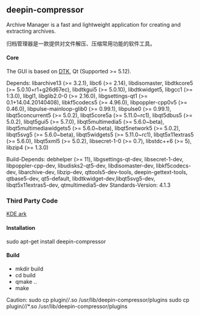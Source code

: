 ## deepin-compressor
Archive Manager is a fast and lightweight application for creating and extracting archives.

归档管理器是一款提供对文件解压、压缩常用功能的软件工具。

#### Core
The GUI is based on [DTK](https://github.com/linuxdeepin/dtkwidget), Qt (Supported >= 5.12).

Depends: libarchive13 (>= 3.2.1), libc6 (>= 2.14), libdisomaster, libdtkcore5 (>= 5.0.10+r1+g26d67ec), libdtkgui5 (>= 5.0.10), libdtkwidget5, libgcc1 (>= 1:3.0), libgl1, libglib2.0-0 (>= 2.16.0), libgsettings-qt1 (>= 0.1+14.04.20140408), libkf5codecs5 (>= 4.96.0), libpoppler-cpp0v5 (>= 0.46.0), libpulse-mainloop-glib0 (>= 0.99.1), libpulse0 (>= 0.99.1), libqt5concurrent5 (>= 5.0.2), libqt5core5a (>= 5.11.0~rc1), libqt5dbus5 (>= 5.0.2), libqt5gui5 (>= 5.7.0), libqt5multimedia5 (>= 5.6.0~beta), libqt5multimediawidgets5 (>= 5.6.0~beta), libqt5network5 (>= 5.0.2), libqt5svg5 (>= 5.6.0~beta), libqt5widgets5 (>= 5.11.0~rc1), libqt5x11extras5 (>= 5.6.0), libqt5xml5 (>= 5.0.2), libsecret-1-0 (>= 0.7), libstdc++6 (>= 5), libzip4 (>= 1.3.0)

Build-Depends: debhelper (>= 11), libgsettings-qt-dev, libsecret-1-dev, libpoppler-cpp-dev, libudisks2-qt5-dev, libdisomaster-dev, libkf5codecs-dev, libarchive-dev, libzip-dev, qttools5-dev-tools, deepin-gettext-tools, qtbase5-dev, qt5-default, libdtkwidget-dev,libqt5svg5-dev, libqt5x11extras5-dev, qtmultimedia5-dev
Standards-Version: 4.1.3

### Third Party Code
[KDE ark](https://github.com/kde/ark)

#### Installation
sudo apt-get install deepin-compressor

#### Build
- mkdir build
- cd build
- qmake ..
- make

Caution:
sudo cp plugin/*/*.so /usr/lib/deepin-compressor/plugins
sudo cp plugin/*/*/*.so /usr/lib/deepin-compressor/plugins
